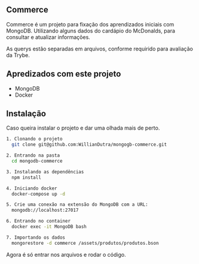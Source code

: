 
## Commerce

Commerce é um projeto para fixação dos aprendizados iniciais com MongoDB. Utilizando alguns dados do cardápio do McDonalds, para consultar e atualizar informações.

As querys estão separadas em arquivos, conforme requirido para avaliação da Trybe.
## Apredizados com este projeto

- MongoDB
- Docker

## Instalação

Caso queira instalar o projeto e dar uma olhada mais de perto.

```bash
1. Clonando o projeto
  git clone git@github.com:WillianDutra/mongogb-commerce.git

2. Entrando na pasta
  cd mongodb-commerce

3. Instalando as dependências
  npm install

4. Iniciando docker
  docker-compose up -d

5. Crie uma conexão na extensão do MongoDB com a URL:
  mongodb://localhost:27017

6. Entrando no container
  docker exec -it MongoDB bash

7. Importando os dados
  mongorestore -d commerce /assets/produtos/produtos.bson

```
Agora é só entrar nos arquivos e rodar o código.
